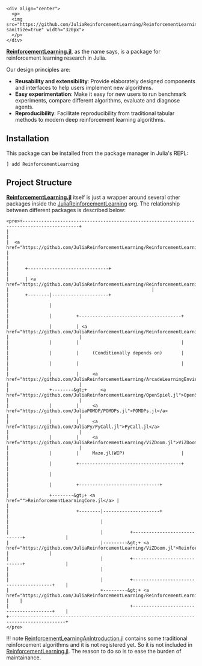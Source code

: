 ```@raw html
<div align="center">
  <p>
  <img src="https://github.com/JuliaReinforcementLearning/ReinforcementLearning.jl/raw/master/docs/src/assets/logo.svg?sanitize=true" width="320px">
  </p>
</div>
```

[**ReinforcementLearning.jl**](https://github.com/JuliaReinforcementLearning/ReinforcementLearning.jl), as the name says, is a package for reinforcement learning research in Julia.

Our design principles are:

- **Reusability and extensibility**: Provide elaborately designed components and interfaces to help users implement new algorithms.
- **Easy experimentation**: Make it easy for new users to run benchmark experiments, compare different algorithms, evaluate and diagnose agents.
- **Reproducibility**: Facilitate reproducibility from traditional tabular methods to modern deep reinforcement learning algorithms.

## Installation

This package can be installed from the package manager in Julia's REPL:

```
] add ReinforcementLearning
```

## Project Structure

[**ReinforcementLearning.jl**](https://github.com/JuliaReinforcementLearning/ReinforcementLearning.jl) itself is just a wrapper around several other packages inside the [JuliaReinforcementLearning](https://github.com/JuliaReinforcementLearning) org. The relationship between different packages is described below:

```@raw html
<pre>+-------------------------------------------------------------------------------------------+
|                                                                                           |
|  <a href="https://github.com/JuliaReinforcementLearning/ReinforcementLearning.jl">ReinforcementLearning.jl</a>                                                                 |
|                                                                                           |
|      +------------------------------+                                                     |
|      | <a href="https://github.com/JuliaReinforcementLearning/ReinforcementLearningBase.jl">ReinforcementLearningBase.jl</a> |                                                     |
|      +--------|---------------------+                                                     |
|               |                                                                           |
|               |         +--------------------------------------+                          |
|               |         | <a href="https://github.com/JuliaReinforcementLearning/ReinforcementLearningEnvironments.jl">ReinforcementLearningEnvironments.jl</a> |                          |
|               |         |                                      |                          |
|               |         |     (Conditionally depends on)       |                          |
|               |         |                                      |                          |
|               |         |     <a href="https://github.com/JuliaReinforcementLearning/ArcadeLearningEnvironment.jl">ArcadeLearningEnvironment.jl</a>     |                          |
|               +--------&gt;+     <a href="https://github.com/JuliaReinforcementLearning/OpenSpiel.jl">OpenSpiel.jl</a>                     |                          |
|               |         |     <a href="https://github.com/JuliaPOMDP/POMDPs.jl">POMDPs.jl</a>                        |                          |
|               |         |     <a href="https://github.com/JuliaPy/PyCall.jl">PyCall.jl</a>                        |                          |
|               |         |     <a href="https://github.com/JuliaReinforcementLearning/ViZDoom.jl">ViZDoom.jl</a>                       |                          |
|               |         |     Maze.jl(WIP)                     |                          |
|               |         +--------------------------------------+                          |
|               |                                                                           |
|               |         +------------------------------+                                  |
|               +--------&gt;+ <a href="">ReinforcementLearningCore.jl</a> |                                  |
|                         +--------|---------------------+                                  |
|                                  |                                                        |
|                                  |          +-----------------------------+               |
|                                  |---------&gt;+ <a href="https://github.com/JuliaReinforcementLearning/ViZDoom.jl">ReinforcementLearningZoo.jl</a> |               |
|                                  |          +-----------------------------+               |
|                                  |                                                        |
|                                  |          +----------------------------------------+    |
|                                  +---------&gt;+ <a href="https://github.com/JuliaReinforcementLearning/ReinforcementLearningAnIntroduction.jl">ReinforcementLearningAnIntroduction.jl</a> |    |
|                                             +----------------------------------------+    |
+-------------------------------------------------------------------------------------------+
</pre>
```

!!! note
    [ReinforcementLearningAnIntroduction.jl](https://github.com/JuliaReinforcementLearning/ReinforcementLearningAnIntroduction.jl) contains some traditional reinforcement algorithms and it is not registered yet. So it is not included in [ReinforcementLearning.jl](https://github.com/JuliaReinforcementLearning/ReinforcementLearning.jl). The reason to do so is to ease the burden of maintainance.
